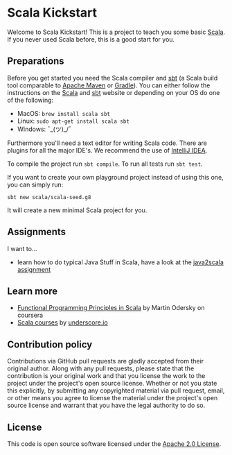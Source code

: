 # Scala Kickstart

Welcome to Scala Kickstart! This is a project to teach you some basic [Scala](http://scala-lang.org). If you never used Scala before, this is a good start for you.

## Preparations

Before you get started you need the Scala compiler and [sbt](http://www.scala-sbt.org/) (a Scala build tool comparable to [Apache Maven](http://maven.apache.org) or [Gradle](http://gradle.com)).
You can either follow the instructions on the [Scala](http://scala-lang.org/download/) and [sbt](http://www.scala-sbt.org/download.html) website or depending on your OS do one of the following:

- MacOS: `brew install scala sbt`
- Linux: `sudo apt-get install scala sbt`
- Windows: ¯\_(ツ)_/¯

Furthermore you'll need a text editor for writing Scala code.
There are plugins for all the major IDE's.
We recommend the use of [IntelliJ IDEA](https://www.jetbrains.com/idea/).

To compile the project run `sbt compile`. To run all tests run `sbt test`.

If you want to create your own playground project instead of using this one, you can simply run:

```
sbt new scala/scala-seed.g8
```

It will create a new minimal Scala project for you.

## Assignments

I want to...

- learn how to do typical Java Stuff in Scala, have a look at the [java2scala assignment](/docs/java2scala.md)


## Learn more

- [Functional Programming Principles in Scala](https://www.coursera.org/learn/progfun1) by Martin Odersky on coursera
- [Scala courses](http://underscore.io/training/) by [underscore.io](http://underscore.io)

## Contribution policy

Contributions via GitHub pull requests are gladly accepted from their original author. Along with any pull requests, please state that the contribution is your original work and that you license the work to the project under the project's open source license. Whether or not you state this explicitly, by submitting any copyrighted material via pull request, email, or other means you agree to license the material under the project's open source license and warrant that you have the legal authority to do so.

## License

This code is open source software licensed under the [Apache 2.0 License](https://www.apache.org/licenses/LICENSE-2.0.html).

